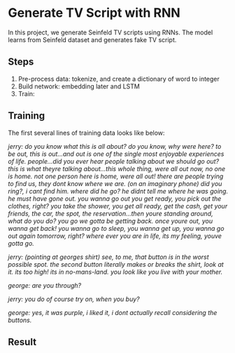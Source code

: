 # Generate TV Script with RNN
In this project, we generate Seinfeld TV scripts using RNNs. The model learns from Seinfeld dataset and generates fake TV script.

## Steps
1. Pre-process data: tokenize, and create a dictionary of word to integer
2. Build network: embedding later and LSTM
3. Train: 

## Training

The first several lines of training data looks like below:

<i>
jerry: do you know what this is all about? do you know, why were here? to be out, this is out...and out is one of the single most enjoyable experiences of life. people...did you ever hear people talking about we should go out? this is what theyre talking about...this whole thing, were all out now, no one is home. not one person here is home, were all out! there are people trying to find us, they dont know where we are. (on an imaginary phone) did you ring?, i cant find him. where did he go? he didnt tell me where he was going. he must have gone out. you wanna go out you get ready, you pick out the clothes, right? you take the shower, you get all ready, get the cash, get your friends, the car, the spot, the reservation...then youre standing around, what do you do? you go we gotta be getting back. once youre out, you wanna get back! you wanna go to sleep, you wanna get up, you wanna go out again tomorrow, right? where ever you are in life, its my feeling, youve gotta go. 

jerry: (pointing at georges shirt) see, to me, that button is in the worst possible spot. the second button literally makes or breaks the shirt, look at it. its too high! its in no-mans-land. you look like you live with your mother. 

george: are you through? 

jerry: you do of course try on, when you buy? 

george: yes, it was purple, i liked it, i dont actually recall considering the buttons. 
</i>

## Result
